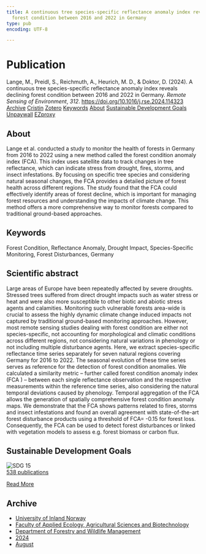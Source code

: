 ```yaml
---
title: A continuous tree species-specific reflectance anomaly index reveals declining
  forest condition between 2016 and 2022 in Germany
type: pub
encoding: UTF-8

---
```

<h1>Publication</h1>
<article id="csl-bib-container-C5XJHZE8" class="csl-bib-container">
  <div class="csl-bib-body"> <div class="csl-entry">Lange, M., Preidl, S., Reichmuth, A., Heurich, M. D., &#38; Doktor, D. (2024). A continuous tree species-specific reflectance anomaly index reveals declining forest condition between 2016 and 2022 in Germany. <i>Remote Sensing of Environment</i>, <i>312</i>. <a href="https://doi.org/10.1016/j.rse.2024.114323">https://doi.org/10.1016/j.rse.2024.114323</a></div> </div>
  <div class="csl-bib-buttons">
    <a href="#taxonomy-article-C5XJHZE8" alt="archive" class="csl-bib-button">Archive</a>
    <a href="https://app.cristin.no/results/show.jsf?id=2287849" alt="Cristin" class="csl-bib-button">Cristin</a>
    <a href="http://zotero.org/groups/5881554/items/C5XJHZE8" alt="Zotero" class="csl-bib-button">Zotero</a>
    <a href="#keywords-article-C5XJHZE8" alt="keywords" class="csl-bib-button">Keywords</a>
    <a href="#about-article-C5XJHZE8" alt="about_pub" class="csl-bib-button">About</a>
    <a href="#sdg-article-C5XJHZE8" alt="sdg" class="csl-bib-button">Sustainable Development Goals</a>
    <a href="https://doi.org/10.1016/j.rse.2024.114323" alt="Unpaywall" class="csl-bib-button">Unpaywall</a>
    <a href="https://doi.org/10.1016/j.rse.2024.114323" alt="EZproxy" class="csl-bib-button">EZproxy</a>
  </div>
  <div id="csl-bib-meta-container-C5XJHZE8"></div>
</article>
<div id="csl-bib-meta-C5XJHZE8" class="csl-bib-meta">
  <article id="about-article-C5XJHZE8" class="about_pub-article">
    <h1>About</h1>
    Lange et al. conducted a study to monitor the health of forests in Germany from 2016 to 2022 using a new method called the forest condition anomaly index (FCA). This index uses satellite data to track changes in tree reflectance, which can indicate stress from drought, fires, storms, and insect infestations. By focusing on specific tree species and considering natural seasonal changes, the FCA provides a detailed picture of forest health across different regions. The study found that the FCA could effectively identify areas of forest decline, which is important for managing forest resources and understanding the impacts of climate change. This method offers a more comprehensive way to monitor forests compared to traditional ground-based approaches.
  </article>
  <article id="keywords-article-C5XJHZE8" class="keywords-article">
    <h1>Keywords</h1>
    Forest Condition, Reflectance Anomaly, Drought Impact, Species-Specific Monitoring, Forest Disturbances, Germany
  </article>
  <article id="abstract-article-C5XJHZE8" class="abstract-article">
    <h1>Scientific abstract</h1>
    Large areas of Europe have been repeatedly affected by severe droughts. Stressed trees suffered from direct drought impacts such as water stress or heat and were also more susceptible to other biotic and abiotic stress agents and calamities. Monitoring such vulnerable forests area-wide is crucial to assess the highly dynamic climate change induced impacts not captured by traditional ground-based monitoring approaches. However, most remote sensing studies dealing with forest condition are either not species-specific, not accounting for morphological and climatic conditions across different regions, not considering natural variations in phenology or not including multiple disturbance agents. Here, we extract species-specific reflectance time series separately for seven natural regions covering Germany for 2016 to 2022. The seasonal evolution of these time series serves as reference for the detection of forest condition anomalies. We calculated a similarity metric – further called forest condition anomaly index (FCA 
) – between each single reflectance observation and the respective measurements within the reference time series, also considering the natural temporal deviations caused by phenology. Temporal aggregation of the FCA 
 allows the generation of spatially comprehensive forest condition anomaly maps. We demonstrate that the FCA 
 shows patterns related to fires, storms and insect infestations and found an overall agreement with state-of-the-art forest disturbance products using a threshold of  
FCA= -0.15 for forest loss. Consequently, the FCA 
 can be used to detect forest disturbances or linked with vegetation models to assess e.g. forest biomass or carbon flux.
  </article>
  <article id="sdg-article-C5XJHZE8" class="sdg-article">
    <h1>Sustainable Development Goals</h1>
    <div class="sdg-container"><div id="sdg15" class="sdg">
        <img src="{{< params subfolder >}}images/sdg/sdg15_en.png" class="image" alt="SDG 15">
        <div class="sdg-overlay">
          <a href="{{< params subfolder >}}en/archive/?sdg=15#archive" class="sdg-publication-count"><span>538</span> publications</a>
          <p><a href="https://sdgs.un.org/goals/goal15" class="sdg-read-more">Read More</a></p>
        </div>
      </div></div>
  </article>
  <article id="taxonomy-article-C5XJHZE8" class="taxonomy-article">
    <h1>Archive</h1>
    <ul>
      <li><a href="{{< params subfolder >}}en/archive/?key=3DCRN523">University of Inland Norway</a></li>
      <li><a href="{{< params subfolder >}}en/archive/?key=T77LXH6D">Faculty of Applied Ecology, Agricultural Sciences and Biotechnology</a></li>
      <li><a href="{{< params subfolder >}}en/archive/?key=7TRARPE3">Department of Forestry and Wildlife Management</a></li>
      <li><a href="{{< params subfolder >}}en/archive/?key=A4XX8HDP">2024</a></li>
      <li><a href="{{< params subfolder >}}en/archive/?key=HFYJIYIE">August</a></li>
    </ul>
  </article>
</div>
